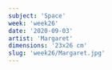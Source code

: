 ```yaml
---
subject: 'Space'
week: 'week26'
date: '2020-09-03'
artist: 'Margaret'
dimensions: '23x26 cm'
slug: 'week26/Margaret.jpg'
---
```

